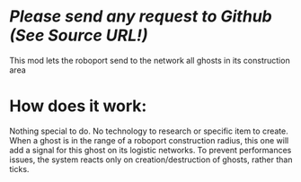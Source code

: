 # *_Please send any request to Github (See Source URL!)_*
This mod lets the roboport send to the network all ghosts in its construction area
# How does it work:
Nothing special to do. No technology to research or specific item to create.
When a ghost is in the range of a roboport construction radius, this one will add a signal for this ghost on its logistic networks.
To prevent performances issues, the system reacts only on creation/destruction of ghosts, rather than ticks.